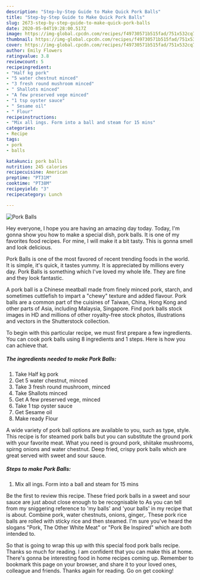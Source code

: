 ```yaml
---
description: "Step-by-Step Guide to Make Quick Pork Balls"
title: "Step-by-Step Guide to Make Quick Pork Balls"
slug: 2673-step-by-step-guide-to-make-quick-pork-balls
date: 2020-05-04T19:28:00.517Z
image: https://img-global.cpcdn.com/recipes/f49730571b515fad/751x532cq70/pork-balls-recipe-main-photo.jpg
thumbnail: https://img-global.cpcdn.com/recipes/f49730571b515fad/751x532cq70/pork-balls-recipe-main-photo.jpg
cover: https://img-global.cpcdn.com/recipes/f49730571b515fad/751x532cq70/pork-balls-recipe-main-photo.jpg
author: Emily Flowers
ratingvalue: 3.8
reviewcount: 5
recipeingredient:
- "Half kg pork"
- "5 water chestnut minced"
- "3 fresh round mushroom minced"
- " Shallots minced"
- "A few preserved vege minced"
- "1 tsp oyster sauce"
- " Sesame oil"
- " Flour"
recipeinstructions:
- "Mix all ings. Form into a ball and steam for 15 mins"
categories:
- Recipe
tags:
- pork
- balls

katakunci: pork balls 
nutrition: 245 calories
recipecuisine: American
preptime: "PT31M"
cooktime: "PT38M"
recipeyield: "3"
recipecategory: Lunch

---
```



![Pork Balls](https://img-global.cpcdn.com/recipes/f49730571b515fad/751x532cq70/pork-balls-recipe-main-photo.jpg)

Hey everyone, I hope you are having an amazing day today. Today, I'm gonna show you how to make a special dish, pork balls. It is one of my favorites food recipes. For mine, I will make it a bit tasty. This is gonna smell and look delicious.

Pork Balls is one of the most favored of recent trending foods in the world. It is simple, it's quick, it tastes yummy. It is appreciated by millions every day. Pork Balls is something which I've loved my whole life. They are fine and they look fantastic.

A pork ball is a Chinese meatball made from finely minced pork, starch, and sometimes cuttlefish to impart a &#34;chewy&#34; texture and added flavour. Pork balls are a common part of the cuisines of Taiwan, China, Hong Kong and other parts of Asia, including Malaysia, Singapore. Find pork balls stock images in HD and millions of other royalty-free stock photos, illustrations and vectors in the Shutterstock collection.


To begin with this particular recipe, we must first prepare a few ingredients. You can cook pork balls using 8 ingredients and 1 steps. Here is how you can achieve that.

<!--inarticleads1-->

##### The ingredients needed to make Pork Balls:

1. Take Half kg pork
1. Get 5 water chestnut, minced
1. Take 3 fresh round mushroom, minced
1. Take  Shallots minced
1. Get A few preserved vege, minced
1. Take 1 tsp oyster sauce
1. Get  Sesame oil
1. Make ready  Flour


A wide variety of pork ball options are available to you, such as type, style. This recipe is for steamed pork balls but you can substitute the ground pork with your favorite meat. What you need is ground pork, shiitake mushrooms, spirng onions and water chestnut. Deep fried, crispy pork balls which are great served with sweet and sour sauce. 

<!--inarticleads2-->

##### Steps to make Pork Balls:

1. Mix all ings. Form into a ball and steam for 15 mins


Be the first to review this recipe. These fried pork balls in a sweet and sour sauce are just about close enough to be recognisable to As you can tell from my sniggering reference to &#39;my balls&#39; and &#39;your balls&#39; in my recipe that is about. Combine pork, water chestnuts, onions, ginger,. These pork rice balls are rolled with sticky rice and then steamed. I&#39;m sure you&#39;ve heard the slogans &#34;Pork, The Other White Meat&#34; or &#34;Pork Be Inspired&#34; which are both intended to. 

So that is going to wrap this up with this special food pork balls recipe. Thanks so much for reading. I am confident that you can make this at home. There's gonna be interesting food in home recipes coming up. Remember to bookmark this page on your browser, and share it to your loved ones, colleague and friends. Thanks again for reading. Go on get cooking!
